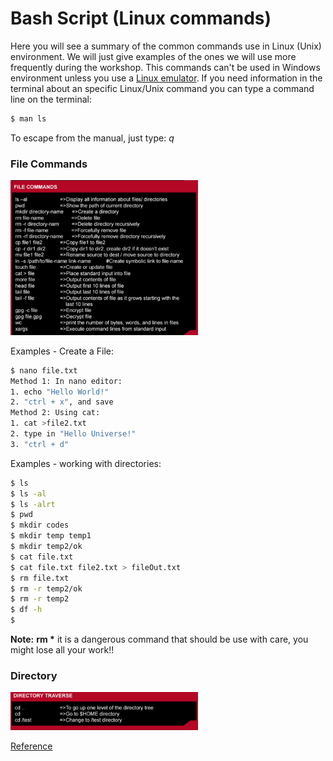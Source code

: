 # Bash Script (Linux commands)

Here you will see a summary of the common commands use in Linux (Unix) environment. We will just give examples of the ones we will use more frequently during the workshop. This commands can't be used in Windows environment unless you use a [Linux emulator](https://www.google.co.uk/url?sa=t&rct=j&q=&esrc=s&source=web&cd=2&cad=rja&uact=8&ved=0ahUKEwi5tb-ijtPPAhWD7hoKHdyTA-IQFggmMAE&url=https%3A%2F%2Fwww.cygwin.com%2F&usg=AFQjCNHet6tpyafCXeYZCDWdFVdg2_A4IQ&sig2=jK-xBiPuohBaZkfcHhnHUw).
If you need information in the terminal about an specific Linux/Unix command you can type a command line on the terminal:
```Bash
$ man ls
```
To escape from the manual, just type: *q*

### File Commands

<img src="File_commands.png" alt="File commands" style="width: 300px;"/>

Examples - Create a File:
``` bash
$ nano file.txt
Method 1: In nano editor:
1. echo "Hello World!"
2. "ctrl + x", and save
Method 2: Using cat:
1. cat >file2.txt
2. type in "Hello Universe!"
3. "ctrl + d"
```

Examples - working with directories:
``` bash
$ ls
$ ls -al
$ ls -alrt
$ pwd
$ mkdir codes
$ mkdir temp temp1
$ mkdir temp2/ok
$ cat file.txt
$ cat file.txt file2.txt > fileOut.txt
$ rm file.txt
$ rm -r temp2/ok
$ rm -r temp2
$ df -h
$ 
```

**Note:** **rm \*** it is a dangerous command that should be use with care, you might lose all your work!!
### Directory

<img src="Directory_access.png" alt="Directory Access" style="width: 300px;"/>




[Reference](https://drive.google.com/drive/u/0/folders/0B_LZEs2baSXxb0FwcXRLeGRrV2c)
